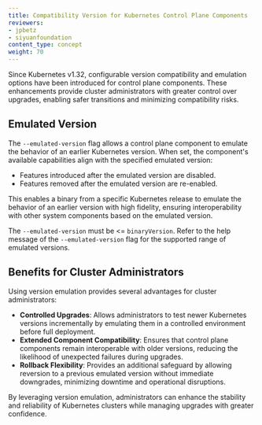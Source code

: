 ```yaml
---
title: Compatibility Version for Kubernetes Control Plane Components
reviewers:
- jpbetz
- siyuanfoundation
content_type: concept
weight: 70
---
```


<!-- overview -->

Since Kubernetes v1.32, configurable version compatibility and emulation options have been introduced for control plane components. These enhancements provide cluster administrators with greater control over upgrades, enabling safer transitions and minimizing compatibility risks.

<!-- body -->

## Emulated Version

The `--emulated-version` flag allows a control plane component to emulate the behavior of an earlier Kubernetes version. When set, the component's available capabilities align with the specified emulated version:

* Features introduced after the emulated version are disabled.
* Features removed after the emulated version are re-enabled.

This enables a binary from a specific Kubernetes release to emulate the behavior of an earlier version with high fidelity, ensuring interoperability with other system components based on the emulated version.

The `--emulated-version` must be <= `binaryVersion`. Refer to the help message of the `--emulated-version` flag for the supported range of emulated versions.

## Benefits for Cluster Administrators

Using version emulation provides several advantages for cluster administrators:

* **Controlled Upgrades**: Allows administrators to test newer Kubernetes versions incrementally by emulating them in a controlled environment before full deployment.
* **Extended Component Compatibility**: Ensures that control plane components remain interoperable with older versions, reducing the likelihood of unexpected failures during upgrades.
* **Rollback Flexibility**: Provides an additional safeguard by allowing reversion to a previous emulated version without immediate downgrades, minimizing downtime and operational disruptions.

By leveraging version emulation, administrators can enhance the stability and reliability of Kubernetes clusters while managing upgrades with greater confidence.

